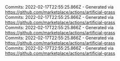 Commits: 2022-02-17T22:55:25.866Z - Generated via https://github.com/marketplace/actions/artificial-grass
<br>
Commits: 2022-02-17T22:55:25.866Z - Generated via https://github.com/marketplace/actions/artificial-grass
<br>
Commits: 2022-02-17T22:55:25.866Z - Generated via https://github.com/marketplace/actions/artificial-grass
<br>
Commits: 2022-02-17T22:55:25.866Z - Generated via https://github.com/marketplace/actions/artificial-grass
<br>
Commits: 2022-02-17T22:55:25.866Z - Generated via https://github.com/marketplace/actions/artificial-grass
<br>
